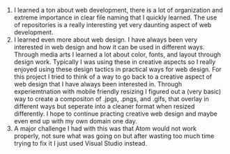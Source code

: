 1. I learned a ton about web development, there is a lot of organization and extreme importance in clear file naming that I quickly learned. The use of repositories is a really interesting yet very daunting aspect of web development.
2. I learned even more about web design. I have always been very interested in web design and how it can be used in different ways. Through media arts I learned a lot about color, fonts, and layout through design work. Typically I was using these in creative aspects so I really enjoyed using these design tactics in practical ways for web design. For this project I tried to think of a way to go back to a creative aspect of web design that I have always been interested in. Through experiemtnation with mobile friendly resizing I figured out a (very basic) way to create a compositon of .jpgs, .pngs, and .gifs, that overlay in different ways but seperate into a cleaner format when resized differently. I hope to continue practing creative web design and maybe even end up with my own domain one day.
3. A major challenge I had with this was that Atom would not work properly, not sure what was going on but after wasting too much time trying to fix it I just used Visual Studio instead. 
